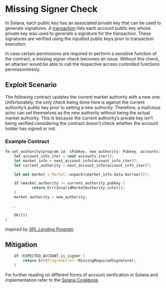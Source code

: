 # Missing Signer Check
In Solana, each public key has an associated private key that can be used to generate signatures. A [transaction](https://docs.solana.com/developing/programming-model/transactions) lists each account public key whose private key was used to generate a signature for the transaction. These signatures are verified using the inputted public keys prior to transaction execution.

In case certain permissions are required to perform a sensitive function of the contract, a missing signer check becomes an issue. Without this check, an attacker would be able to call the respective access controlled functions permissionlessly.

## Exploit Scenario
The following contract updates the current market authority with a new one. Unfortunately, the only check being done here is against the current authority’s public key prior to setting a new authority.
Therefore, a malicious actor can set themselves as the new authority without being the actual market authority. This is because the current authority’s private key isn’t being verified considering the contract doesn’t check whether the account holder has signed or not.

### Example Contract
```rust
fn set_authority(program_id: &Pubkey, new_authority: Pubkey, accounts: &[AccountInfo]) -> ProgramResult {
	let account_info_iter = &mut accounts.iter();
	let market_info = next_account_info(account_info_iter)?;
	let current_authority = next_account_info(account_info_iter)?;

	let mut market = Market::unpack(&market_info.data.borrow())?;

	if &market.authority != current_authority.pubkey {
    	    return Err(InvalidMarketAuthority.into());
	}
	market.authority = new_authority;

  ...

	Ok(())
}
```
*Inspired by [SPL Lending Program](https://github.com/solana-labs/solana-program-library/tree/master/token-lending/program)*

## Mitigation
```rust
  	if !EXPECTED_ACCOUNT.is_signer {
    	return Err(ProgramError::MissingRequiredSignature);
	}
```
For further reading on different forms of account verification in Solana and implementation refer to the [Solana Cookbook](https://solanacookbook.com/references/programs.html#how-to-verify-accounts).
